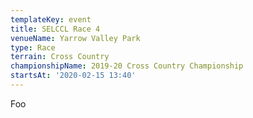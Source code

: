```yaml
---
templateKey: event
title: SELCCL Race 4
venueName: Yarrow Valley Park
type: Race
terrain: Cross Country
championshipName: 2019-20 Cross Country Championship
startsAt: '2020-02-15 13:40'
---
```

Foo
